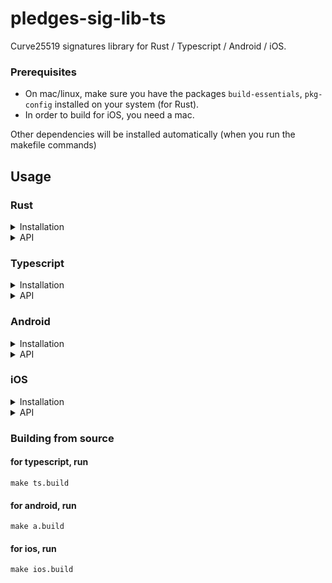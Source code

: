 # pledges-sig-lib-ts

Curve25519 signatures library for Rust / Typescript / Android / iOS.

### Prerequisites

- On mac/linux, make sure you have the packages `build-essentials`, `pkg-config` installed on your system (for Rust).
- In order to build for iOS, you need a mac.

Other dependencies will be installed automatically (when you run the makefile commands)

## Usage

### Rust

<details>
  <summary>Installation</summary>
  <p>
  In your project's `Cargo.toml`, add the following line under `[dependencies]`:

```toml
ed25519xp = { git="https://github.com/pacio-core/pledges-sig-lib" }
```

(for now you must have)

  </p>
</details>

<details>
  <summary>API</summary>
  <p> 
    See docs.rs
  </p>
</details>

### Typescript

<details>
  <summary>Installation</summary>
  <ol>
    <li>Copy `android/ed25519lib/` just under the root of your android app project</li>
    <li>
      Add this to your App's main build.gradle file:
      <blockquote>
      dependencies {
          implementation project(':ed25519lib')
      } 
      </blockquote>
    </li>
  </ol>
</details>

<details>
  <summary>API</summary>
  <ul> 
    <li>generateKeyPair(seed) -> KeyPair</li>
    <li>sign(privateKey, message, [random]) -> Signature</li>
    <li>verify(publicKey, message, signature) -> true | false</li>
    <li>serializeKeyPair(keyPair) -> String</li>
    <li>deserializeKeyPair(String) -> KeyPair</li>
  </ul>
</details>

### Android

<details>
  <summary>Installation</summary>
  <ol>
    <li>Copy `android/ed25519lib/` just under the root of your android app project</li>
    <li>
      Add this to your App's main build.gradle file:
      <pre><code>
      dependencies {
          implementation project(':ed25519lib')
      } 
      </code></pre>
    </li>
    <br/>
    <details>
      <summary>Example basic usage</summary>
      In an Activity, import both the functions you need and loadLibEd25519(), and do:
      <pre><code>
        import com.pacio.ed25519lib.keypair_from_phrase
        import com.pacio.ed25519lib.loadLibEd25519
        class MainActivity : AppCompatActivity() {
            override fun onCreate(savedInstanceState: Bundle?) {
                super.onCreate(savedInstanceState)
                setContentView(R.layout.activity_main)
                setSupportActionBar(toolbar)
                loadLibEd25519()
                findViewById<TextView>(R.id.txt).let {
                    it?.text = keypair_from_phrase("Hello Luka")
                }
            }
            override fun onCreateOptionsMenu(menu: Menu): Boolean {
                // Inflate the menu; this adds items to the action bar if it is present.
                menuInflater.inflate(R.menu.menu_main, menu)
                return true
            }
            override fun onOptionsItemSelected(item: MenuItem): Boolean {
                // Handle action bar item clicks here. The action bar will
                // automatically handle clicks on the Home/Up button, so long
                // as you specify a parent activity in AndroidManifest.xml.
                return when (item.itemId) {
                    R.id.action_settings -> true
                    else -> super.onOptionsItemSelected(item)
                }
            }
        }
      </code></pre>
    </details>

  </ol>
</details>

<details>
  <summary>API</summary>
  <ul>
    <li>keypair_from_phrase(phrase_utf8: JString) -> (keyPair: JByteArray)</li>
    <li>pubKey_from_pair_bytes(keypair: JByteArray) -> (pubKey: JByteArray)</li>
    <li>sign(message: JByteArray, keypair: JByteArray) -> (signature: JByteArray)</li>
    <li>verify(message: JByteArray, pubKey: JByteArray, sig: JByteArray) -> (isValid: boolean)</li>
    <li>seed_from_phrase(phrase_utf8: JString) -> (seed_bytes: JByteArray)</li>
  </ul>
</details>

### iOS

<details>
  <summary>Installation</summary>
  <ul>
    <li>copy `ios/libs/` and `ios/include/` into the top of you folder</li>
    <li>
    In Xcode, in your project settings -> General -> Frameworks, libraries, and embedded content, <br/>
        add the file `ios/libs/libed25519xp.a` (if it doesn't appear, add it a second time)
    </li>
    <li>
        In Xcode, in your project settings -> Build Settings, <br/>
        <ul>
            <li>set `Header Search Paths` to `../include`</li>
            <li>set `Library Search Paths` to `../libs`</li>
            <li>set `Objective-C Bridging Header` to `../include`</li>
        </ul>
    </li>

  </ul>
</details>

<details>
  <summary>API</summary>
  <ul>
    <li>keypair_from_phrase(phrase_utf8: RustByteSlice) -> (keyPair: RustByteSlice)</li>
    <li>pubKey_from_pair_bytes(keypair: RustByteSlice) -> (pubKey: RustByteSlice)</li>
    <li>sign(message: RustByteSlice, keypair: RustByteSlice) -> (signature: RustByteSlice)</li>
    <li>verify(message: RustByteSlice, pubKey: RustByteSlice, sig: RustByteSlice) -> (isValid: bool)</li>
  </ul>
</details>

### Building from source

#### for typescript, run

```shell
make ts.build
```

#### for android, run

```shell
make a.build
```

#### for ios, run

```shell
make ios.build
```
